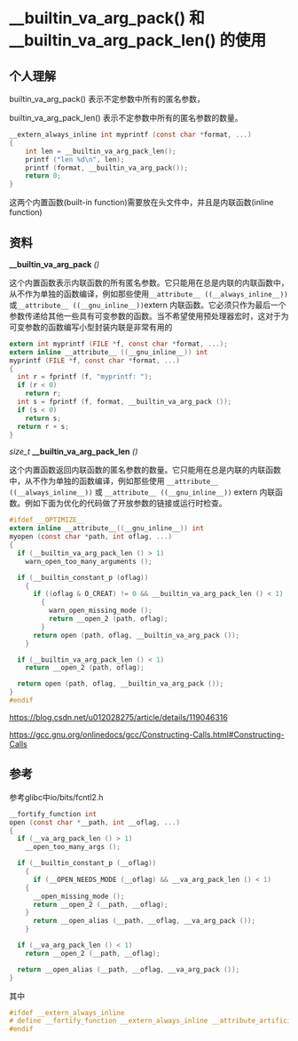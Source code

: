 # __builtin_va_arg_pack() 和 __builtin_va_arg_pack_len() 的使用

## 个人理解

builtin_va_arg_pack() 表示不定参数中所有的匿名参数，

builtin_va_arg_pack_len() 表示不定参数中所有的匿名参数的数量。

```c
__extern_always_inline int myprintf (const char *format, ...)
{
    int len = __builtin_va_arg_pack_len();
    printf ("len %d\n", len);
    printf (format, __builtin_va_arg_pack());
    return 0;
}
```

这两个内置函数(built-in function)需要放在头文件中，并且是内联函数(inline function)

## 资料

 **__builtin_va_arg_pack** *()*

这个内置函数表示内联函数的所有匿名参数。它只能用在总是内联的内联函数中，从不作为单独的函数编译，例如那些使用`__attribute__ ((__always_inline__))`或`__attribute__ ((__gnu_inline__))`extern 内联函数。它必须只作为最后一个参数传递给其他一些具有可变参数的函数。当不希望使用预处理器宏时，这对于为可变参数的函数编写小型封装内联是非常有用的

```c
extern int myprintf (FILE *f, const char *format, ...);
extern inline __attribute__ ((__gnu_inline__)) int
myprintf (FILE *f, const char *format, ...)
{
  int r = fprintf (f, "myprintf: ");
  if (r < 0)
    return r;
  int s = fprintf (f, format, __builtin_va_arg_pack ());
  if (s < 0)
    return s;
  return r + s;
}
```



*size_t* **__builtin_va_arg_pack_len** *()*

这个内置函数返回内联函数的匿名参数的数量。它只能用在总是内联的内联函数中，从不作为单独的函数编译，例如那些使用 `__attribute__ ((__always_inline__))` 或 `__attribute__ ((__gnu_inline__))` extern 内联函数。例如下面为优化的代码做了开放参数的链接或运行时检查。

```c
#ifdef __OPTIMIZE__
extern inline __attribute__((__gnu_inline__)) int
myopen (const char *path, int oflag, ...)
{
  if (__builtin_va_arg_pack_len () > 1)
    warn_open_too_many_arguments ();

  if (__builtin_constant_p (oflag))
    {
      if ((oflag & O_CREAT) != 0 && __builtin_va_arg_pack_len () < 1)
        {
          warn_open_missing_mode ();
          return __open_2 (path, oflag);
        }
      return open (path, oflag, __builtin_va_arg_pack ());
    }

  if (__builtin_va_arg_pack_len () < 1)
    return __open_2 (path, oflag);

  return open (path, oflag, __builtin_va_arg_pack ());
}
#endif
```

https://blog.csdn.net/u012028275/article/details/119046316

https://gcc.gnu.org/onlinedocs/gcc/Constructing-Calls.html#Constructing-Calls



## 参考

参考glibc中io/bits/fcntl2.h

```c
__fortify_function int
open (const char *__path, int __oflag, ...)
{
  if (__va_arg_pack_len () > 1)
    __open_too_many_args ();

  if (__builtin_constant_p (__oflag))
    {
      if (__OPEN_NEEDS_MODE (__oflag) && __va_arg_pack_len () < 1)
	{
	  __open_missing_mode ();
	  return __open_2 (__path, __oflag);
	}
      return __open_alias (__path, __oflag, __va_arg_pack ());
    }

  if (__va_arg_pack_len () < 1)
    return __open_2 (__path, __oflag);

  return __open_alias (__path, __oflag, __va_arg_pack ());
}
```

其中

```c
#ifdef __extern_always_inline
# define __fortify_function __extern_always_inline __attribute_artificial__
#endif
```

